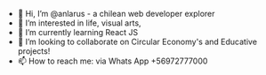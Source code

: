 - 👋 Hi, I’m @anlarus - a chilean web developer explorer
- 👀 I’m interested in life, visual arts, 
- 🌱 I’m currently learning React JS
- 💞️ I’m looking to collaborate on Circular Economy's and Educative projects! 
- 📫 How to reach me: via Whats App +56972777000

<!---
anlarus/anlarus is a ✨ special ✨ repository because its `README.md` (this file) appears on your GitHub profile.
You can click the Preview link to take a look at your changes.
--->
